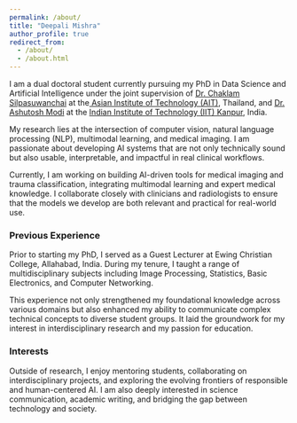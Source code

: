 ```yaml
---
permalink: /about/
title: "Deepali Mishra"
author_profile: true
redirect_from:
  - /about/
  - /about.html
---
```






I am a dual doctoral student currently pursuing my PhD in Data Science and Artificial Intelligence under the joint supervision of [Dr. Chaklam Silpasuwanchai]([url](http://www.chaklam.com/)) at the[ Asian Institute of Technology (AIT)]([url](https://ait.ac.th/)), Thailand, and [Dr. Ashutosh Modi]((https://ashutosh-modi.github.io/)) at the [Indian Institute of Technology (IIT) Kanpur]([url](https://www.iitk.ac.in/)), India.

My research lies at the intersection of computer vision, natural language processing (NLP), multimodal learning, and medical imaging. I am passionate about developing AI systems that are not only technically sound but also usable, interpretable, and impactful in real clinical workflows.


Currently, I am working on building AI-driven tools for medical imaging and trauma classification, integrating multimodal learning and expert medical knowledge. I collaborate closely with clinicians and radiologists to ensure that the models we develop are both relevant and practical for real-world use.


### Previous Experience

Prior to starting my PhD, I served as a Guest Lecturer at Ewing Christian College, Allahabad, India. During my tenure, I taught a range of multidisciplinary subjects including Image Processing, Statistics, Basic Electronics, and Computer Networking.

This experience not only strengthened my foundational knowledge across various domains but also enhanced my ability to communicate complex technical concepts to diverse student groups. It laid the groundwork for my interest in interdisciplinary research and my passion for education.

### Interests

Outside of research, I enjoy mentoring students, collaborating on interdisciplinary projects, and exploring the evolving frontiers of responsible and human-centered AI. I am also deeply interested in science communication, academic writing, and bridging the gap between technology and society.

